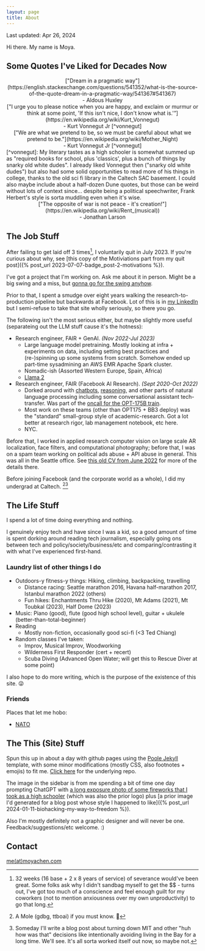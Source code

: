 ```yaml
---
layout: page
title: About
---
```

<span class="page-date"> Last updated: Apr 26, 2024 </span>

Hi there. My name is Moya.

## Some Quotes I've Liked for Decades Now 

<div class="message" style="text-align: center;">
  ["Dream in a pragmatic way"](https://english.stackexchange.com/questions/541352/what-is-the-source-of-the-quote-dream-in-a-pragmatic-way/541367#541367)
<br>- Aldous Huxley 
</div>

<div class="message" style="text-align: center;">
["I urge you to please notice when you are happy, and exclaim or murmur or think at some point, 'If this isn't nice, I don't know what is.'”](https://en.wikipedia.org/wiki/Kurt_Vonnegut)
<br>- Kurt Vonnegut Jr [^vonnegut]
</div>

<div class="message" style="text-align: center;">
["We are what we pretend to be, so we must be careful about what we pretend to be."](https://en.wikipedia.org/wiki/Mother_Night)
<br>- Kurt Vonnegut Jr [^vonnegut] 
</div> 
[^vonnegut]: My literary tastes as a high schooler is somewhat summed up as "required books for school, plus 'classics', plus a bunch of things by snarky old white dudes". I already liked Vonnegut then ("snarky old white dudes") but also had some solid opportunities to read more of his things in college, thanks to the old sci fi library in the Caltech SAC basement. I could also maybe include about a half-dozen Dune quotes, but those can be weird without lots of context since... despite being a political speechwriter, Frank Herbert's style is sorta muddling even when it's wise.   
 
<div class="message" style="text-align: center;">
["The opposite of war is not peace - it's creation!"](https://en.wikipedia.org/wiki/Rent_(musical))
<br>- Jonathan Larson 
</div>


## The Job Stuff

After failing to get laid off 3 times[^layoff], I voluntarily quit in July 2023. If you're curious about why, see [this copy of the Motiviations part from my quit post]({% post_url 2023-07-07-badge_post-2-motivations %}).

[^layoff]: 32 weeks (16 base + 2 x 8 years of service) of severance would've been great. Some folks ask why I didn't sandbag myself to get the $$ - turns out, I've got too much of a conscience and feel enough guilt for my coworkers (not to mention anxiousness over my own unproductivity) to go that long.

I've got a project that I'm working on. Ask me about it in person. Might be a big swing and a miss, but [gonna go for the swing anyhow](https://kiwisbybeat.net/minus/part-37). 

Prior to that, I spent a smudge over eight years walking the research-to-production pipeline but backwards at Facebook. Lot of this is in [my LinkedIn](https://www.linkedin.com/in/moyachen/) but I semi-refuse to take that site wholly seriously, so there you go.

The following isn't the most serious either, but maybe slightly more useful (separateing out the LLM stuff cause it's the hotness): 

* Research engineer, FAIR + GenAI. <i>(Nov 2022-Jul 2023)</i>
    * Large language model pretraining. Mostly looking at infra + experiments on data, including setting best practices and (re-)spinning up some systems from scratch. Somehow ended up part-time sysadmining an AWS EMR Apache Spark cluster. 
    * Nomadic-ish (Assorted Western Europe, Spain, Africa)  
    * [Llama 2](https://ai.meta.com/research/publications/llama-2-open-foundation-and-fine-tuned-chat-models/) 
* Research engineer, FAIR (Facebook AI Research). <i>(Sept 2020-Oct 2022)</i>
    * Dorked around with [chatbots](https://about.fb.com/news/2022/08/blenderbot-ai-chatbot-improves-through-conversation/), [reasoning](https://arxiv.org/abs/2212.07919), and other parts of natural language processing including some conversational assistant tech-transfer. Was part of the [oncall for the OPT-175B train](https://arxiv.org/abs/2205.01068). 
    * Most work on these teams (other than OPT175 + BB3 deploy) was the "standard" small-group style of academic-research. Got a lot better at research rigor, lab management notebook, etc here.  
    * NYC.

Before that, I worked in applied research computer vision on large scale AR localization, face filters, and computational photography; before that, I was on a spam team working on political ads abuse + API abuse in general. This was all in the Seattle office. See [this old CV from June 2022](/public/mpchen_industry_cv___June_2020__From_academic_cv_nov_2019_.pdf) for more of the details there. 

Before joining Facebook (and the corporate world as a whole), I did my undergrad at Caltech. [^mole][^mit] 

[^mole]: A Mole (gdbg, ttboai) if you must know. :hugs:	  
[^mit]: Someday I'll write a blog post about turning down MIT and other "huh how was that" decisions like intentionally avoiding living in the Bay for a long time. We'll see. It's all sorta worked itself out now, so maybe not.

## The Life Stuff

I spend a lot of time doing everything and nothing.

I genuinely enjoy tech and have since I was a kid, so a good amount of time is spent dorking around reading tech journalism, especially going ons between tech and policy/society/business/etc and comparing/contrasting it with what I've experienced first-hand. 

### Laundry list of other things I do
* Outdoors-y fitness-y things: Hiking, climbing, backpacking, travelling
   * Distance racing: Seattle marathon 2016, Havana half-marathon 2017, Istanbul marathon 2022 (others) 
   * Fun hikes: Enchantments Thru Hike (2020),  Mt Adams (2021), Mt Toubkal (2023), Half Dome (2023) 
* Music: Piano (good), flute (good high school level), guitar + ukulele (better-than-total-beginner)
* Reading 
   * Mostly non-fiction, occasionally good sci-fi (<3 Ted Chiang)
* Random classes I've taken: 
   * Improv, Musical Improv, Woodworking
   * Wilderness First Responder (cert + recert)  
   * Scuba Diving (Advanced Open Water; will get this to Rescue Diver at some point) 


I also hope to do more writing, which is the purpose of the existence of this site. :stuck_out_tongue_winking_eye:	  

### Friends 

Places that let me hobo: 
* [NATO](https://na31.org) 

## The This (Site) Stuff

Spun this up in about a day with github pages using the [Poole Jekyll](https://github.com/poole/lanyon) template, with some minor modifications (mostly CSS, also footnotes + emojis) to fit me. [Click here](https://github.com/moyapchen/moyapchen.github.io) for the underlying repo.

The image in the sidebar is from me spending a bit of time one day prompting ChatGPT with [a long exposure photo of some fireworks that I took as a high schooler](https://www.flickr.com/photos/randomnormality/2638292064/) (which was also the prior logo) plus [a prior image I'd generated for a blog post whose style I happened to like]({% post_url 2024-01-11-biohacking-my-way-to-freedom %}).   
 
Also I'm mostly definitely not a graphic designer and will never be one. Feedback/suggestions/etc welcome. :)   

[^infinite_jest]: Incidentally, despite this unnecessary (and slightly over-the-top) usage of footnotes, I've never actually finished *Infinite Jest*. 

## Contact
[me(at)moyachen.com](mailto:me@moyachen.com)

